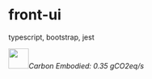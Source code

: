 # front-ui
typescript, bootstrap, jest

<image width="40" height="40" src="https://if.greensoftware.foundation/img/logo.svg"><span style="color:#green">*Carbon Embodied: 0.35 gCO2eq/s*</span>
